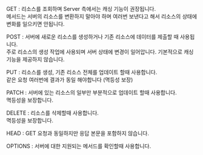 GET : 리소스를 조회하며 Server 측에서는 캐싱 기능이 권장됩니다. <br>
메서드는 서버의 리소스를 변환하지 말아야 하며 여러번 보낸다고 해서 리소스의 상태에 변화를 일으키면 안됩니다.

POST : 서버에 새로운 리소스를 생성하거나 기존 리소스에 데이터를 제출할 때 사용됩니다. <br>
주로 리소스의 생성 작업에 사용되며 서버 상태에 변경이 일어압니다. 기본적으로 캐싱기능을 제공하지 않습니다.

PUT : 리소스를 생성, 기존 리소스 전체를 업데이트 할때 사용합니다. <br>
같은 요청 여러번에 결과가 동일 해야합니다 (멱등성 보장)

PATCH : 서버에 있는 리소스의 일부만 부분적으로 업데이트 할때 사용합니다. <br>
멱등성을 보장합니다.

DELETE : 리소스를 삭제할때 사용합니다. <br>
멱등성을 보장합니다.

HEAD : GET 요청과 동일하지만 응답 본문을 포함하지 않습니다. <br>

OPTIONS : 서버에 대한 지원되는 메서드를 확인할때 사용합니다. <br>
